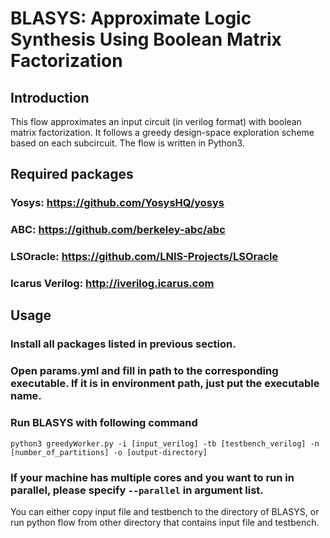 # BLASYS: Approximate Logic Synthesis Using Boolean Matrix Factorization
## Introduction
This flow approximates an input circuit (in verilog format) with boolean matrix factorization. It follows a greedy design-space exploration scheme based on each subcircuit. The flow is written in Python3.

## Required packages
### Yosys: https://github.com/YosysHQ/yosys
### ABC: https://github.com/berkeley-abc/abc
### LSOracle: https://github.com/LNIS-Projects/LSOracle
### Icarus Verilog: http://iverilog.icarus.com

## Usage
### Install all packages listed in previous section.
### Open params.yml and fill in path to the corresponding executable. If it is in environment path, just put the executable name.
### Run BLASYS with following command
```
python3 greedyWorker.py -i [input_verilog] -tb [testbench_verilog] -n [number_of_partitions] -o [output-directory]
```
### If your machine has multiple cores and you want to run in parallel, please specify ```--parallel``` in argument list.
You can either copy input file and testbench to the directory of BLASYS, or run python flow from other directory that contains input file and testbench.
